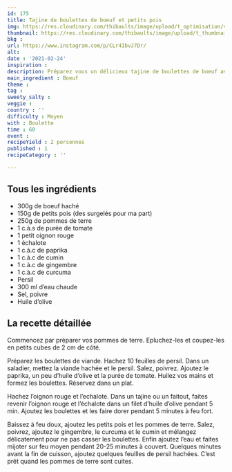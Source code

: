 ```yaml
---
id: 175
title: Tajine de boulettes de boeuf et petits pois
img: https://res.cloudinary.com/thibaults/image/upload/t_optimisation/v1614202868/Recipes/20210224_tajine_boulettes_petits_pois.jpg
thumbnail: https://res.cloudinary.com/thibaults/image/upload/t_thumbnail_josie/v1614202868/Recipes/20210224_tajine_boulettes_petits_pois.jpg
bkg : 
url: https://www.instagram.com/p/CLr4IbvJ7Dr/
alt: 
date : '2021-02-24'
inspiration : 
description: Préparez vous un délicieux tajine de boulettes de boeuf avec des petits pois pour réchauffer vos soirées d'hiver
main_ingredient : Boeuf
theme : 
tag : 
sweety_salty : 
veggie :
country : ''
difficulty : Moyen
with : Boulette
time : 60
event : 
recipeYield : 2 personnes
published : 1
recipeCategory : ''

---
```


## Tous les ingrédients
- 300g de boeuf haché
- 150g de petits pois (des surgelés pour ma part)
- 250g de pommes de terre
- 1 c.à.s de purée de tomate
- 1 petit oignon rouge
- 1 échalote
- 1 c.à.c de paprika
- 1 c.à.c de cumin
- 1 c.à.c de gingembre
- 1 c.à.c de curcuma
- Persil
- 300 ml  d’eau chaude
- Sel, poivre
- Huile d’olive

## La recette détaillée
Commencez par préparer vos pommes de terre. Epluchez-les et coupez-les en petits cubes de 2 cm de côté.

Préparez les boulettes de viande. Hachez 10 feuilles de persil. Dans un saladier, mettez la viande hachée et le persil. Salez, poivrez. Ajoutez le paprika, un peu d’huile d’olive et la purée de tomate. Huilez vos mains et formez les boulettes. Réservez dans un plat.

Hachez l’oignon rouge et l’echalote. Dans un tajine ou un faitout, faites revenir l’oignon rouge et l’échalote dans un filet d’huile d’olive pendant 5 min. Ajoutez les boulettes et les faire dorer pendant 5 minutes à feu fort.

Baissez à feu doux, ajoutez les petits pois et les pommes de terre. Salez, poivrez, ajoutez le gingembre, le curcuma et le cumin et mélangez délicatement pour ne pas casser les boulettes. Enfin ajoutez l’eau et faites mijoter sur feu moyen pendant 20-25 minutes à couvert. Quelques minutes avant la fin de cuisson, ajoutez quelques feuilles de persil hachées. C’est prêt quand les pommes de terre sont cuites.